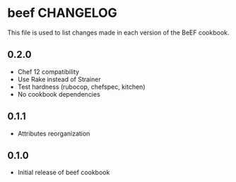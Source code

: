 beef CHANGELOG
==============

This file is used to list changes made in each version of the BeEF cookbook.

0.2.0
-----
- Chef 12 compatibility
- Use Rake instead of Strainer
- Test hardness (rubocop, chefspec, kitchen)
- No cookbook dependencies

0.1.1
-----
- Attributes reorganization

0.1.0
-----
- Initial release of beef cookbook

